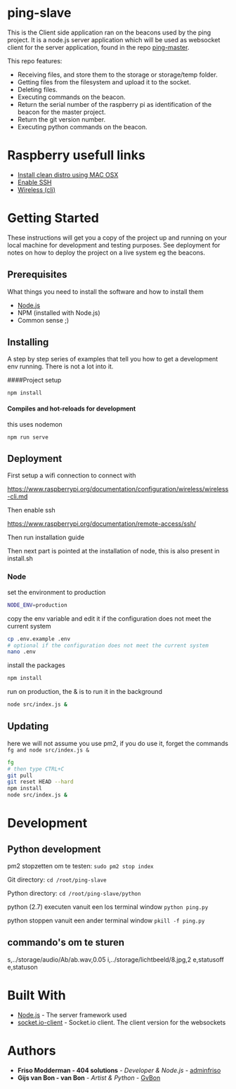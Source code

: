 # ping-slave

This is the Client side application ran on the beacons used by the ping project. 
It is a node.js server application which will be used as websocket client for the server application, found in the repo [ping-master](https://github.com/adminfriso/ping-master).

This repo features:
* Receiving files, and store them to the storage or storage/temp folder.
* Getting files from the filesystem and upload it to the socket.
* Deleting files.
* Executing commands on the beacon.
* Return the serial number of the raspberry pi as identification of the beacon for the master project.
* Return the git version number.
* Executing python commands on the beacon.

# Raspberry usefull links
* [Install clean distro using MAC OSX](https://www.macworld.co.uk/how-to/mac/how-to-set-up-raspberry-pi-3-with-mac-3637490/)
* [Enable SSH](https://www.raspberrypi.org/documentation/remote-access/ssh/)
* [Wireless (cli)](https://www.raspberrypi.org/documentation/configuration/wireless/wireless-cli.md)

# Getting Started

These instructions will get you a copy of the project up and running on your local machine for development and testing purposes. 
See deployment for notes on how to deploy the project on a live system eg the beacons.

## Prerequisites

What things you need to install the software and how to install them
 
 * [Node.js](https://nodejs.org/en/download/)
 * NPM (installed with Node.js)
 * Common sense ;)

## Installing

A step by step series of examples that tell you how to get a development env running.
There is not a lot into it.

####Project setup
```
npm install
```

#### Compiles and hot-reloads for development
this uses nodemon
```
npm run serve
```

## Deployment
First setup a wifi connection to connect with

https://www.raspberrypi.org/documentation/configuration/wireless/wireless-cli.md

Then enable ssh 

https://www.raspberrypi.org/documentation/remote-access/ssh/

Then run installation guide

Then next part is pointed at the installation of node, this is also present in install.sh
### Node
set the environment to production
```bash
NODE_ENV=production
```
copy the env variable and edit it if the configuration does not meet the current system
```bash
cp .env.example .env
# optional if the configuration does not meet the current system
nano .env
```
install the packages
```bash
npm install
```
run on production, the & is to run it in the background
```bash
node src/index.js &
```

## Updating
here we will not assume you use pm2, if you do use it, forget the commands ```fg and node src/index.js &```

```bash
fg
# then type CTRL+C
git pull
git reset HEAD --hard
npm install
node src/index.js &
```


# Development

## Python development
pm2 stopzetten om te testen: ```sudo pm2 stop index```

Git directory: ```cd /root/ping-slave```

Python directory: ```cd /root/ping-slave/python```

python (2.7) executen vanuit een los terminal window ```python ping.py```

python stoppen vanuit een ander terminal window  ```pkill -f ping.py```

## commando's om te sturen
s,../storage/audio/Ab/ab.wav,0.05
i,../storage/lichtbeeld/8.jpg,2
e,statusoff
e,statuson

# Built With
* [Node.js](https://nodejs.org/en/docs/) - The server framework used
* [socket.io-client](https://socket.io/docs/client-api/) - Socket.io client. The client version for the websockets

# Authors
* **Friso Modderman - 404 solutions** - *Developer & Node.js* - [adminfriso](https://github.com/adminfriso)
* **Gijs van Bon - van Bon** - *Artist & Python* - [GvBon](https://github.com/GvBon)


